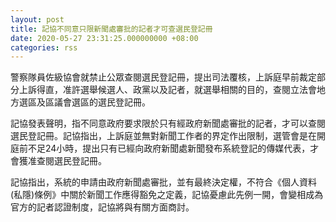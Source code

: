 ```yaml
---
layout: post
title: 記協不同意只限新聞處審批的記者才可查選民登記冊
date: 2020-05-27 23:31:25.000000000 +08:00
categories: rss
---
```


警察隊員佐級協會就禁止公眾查閱選民登記冊，提出司法覆核，上訴庭早前裁定部分上訴得直，准許選舉候選人、政黨以及記者，就選舉相關的目的，查閱立法會地方選區及區議會選區的選民登記冊。

記協發表聲明，指不同意政府要求限於只有經政府新聞處審批的記者，才可以查閱選民登記冊。記協指出，上訴庭並無對新聞工作者的界定作出限制，選管會是在開庭前不足24小時，提出只有已經向政府新聞處新聞發布系統登記的傳媒代表，才會獲准查閱選民登記冊。

記協指出，系統的申請由政府新聞處審批，並有最終決定權，不符合《個人資料(私隱)條例》中關於新聞工作應得豁免之定義，記協憂慮此先例一開，會變相成為官方的記者認證制度，記協將與有關方面商討。

